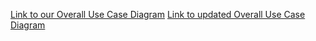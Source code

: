 [Link to our Overall Use Case Diagram](https://drive.google.com/file/d/1vWaFPm-F_uAU51sVGcWN9OgbxoCAegrX/view?usp=sharing)
[Link to updated Overall Use Case Diagram](https://drive.google.com/file/d/1PtSFhhHVe-l59GPKEeMMshzpPv89wig4/view?usp=sharing)
